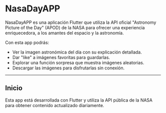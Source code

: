 # NasaDayAPP

NasaDayAPP es una aplicación Flutter que utiliza la API oficial "Astronomy Picture of the Day" (APOD) de la NASA para ofrecer una experiencia enriquecedora, a los amantes del espacio y la astronomía.

Con esta app podrás:

- Ver la imagen astronómica del día con su explicación detallada.
- Dar "like" a imágenes favoritas para guardarlas.
- Explorar una función sorpresa que muestra imágenes aleatorias.
- Descargar las imágenes para disfrutarlas sin conexión.



---

## Inicio

Esta app está desarrollada con Flutter y utiliza la API pública de la NASA para obtener contenido actualizado diariamente.



